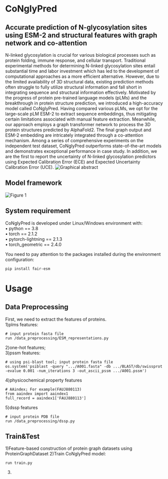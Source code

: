 # CoNglyPred
## Accurate prediction of N-glycosylation sites using ESM-2 and structural features with graph network and co-attention
N-linked glycosylation is crucial for various biological processes such as protein folding, immune response, and cellular transport. Traditional experimental methods for determining N-linked glycosylation sites entail substantial time and labor investment which has led to the development of computational approaches as a more efficient alternative. However, due to the limited availability of 3D structural data, existing prediction methods often struggle to fully utilize structural information and fall short in integrating sequence and structural information effectively. Motivated by the progress of protein pre-trained language models (pLMs) and the breakthrough in protein structure prediction, we introduced a high-accuracy model called CoNglyPred. Having compared various pLMs, we opt for the large-scale pLM ESM-2 to extract sequence embeddings, thus mitigating certain limitations associated with manual feature extraction. Meanwhile, our approach employs a graph transformer network to process the 3D protein structures predicted by AlphaFold2. The final graph output and ESM-2 embedding are intricately integrated through a co-attention mechanism. Among a series of comprehensive experiments on the independent test dataset, CoNglyPred outperforms state-of-the-art models and demonstrates exceptional performance in case study. In addition, we are the first to report the uncertainty of N-linked glycosylation predictors using Expected Calibration Error (ECE) and Expected Uncertainty Calibration Error (UCE). 
![Graphical abstract](https://github.com/whm242446/CoNglyPred/assets/105725880/26ca05e2-6a03-4b78-bf2e-4d7cd48a3568)

## Model framework
![Figure 1](https://github.com/whm242446/CoNglyPred/assets/105725880/19563308-dc3b-4c01-9435-a8539cb203b9)

## System requirement
CoNglyPred is developed under Linux/Windows environment with:  
•	python == 3.8   
•	torch == 2.1.2  
•	pytorch-lightning == 2.1.3  
•	torch_geometric == 2.4.0  

You need to pay attention to the packages installed during the environment configuration:
```
pip install fair-esm
```
# Usage
## Data Preprocessing
First, we need to extract the features of proteins.  
1)plms features:
```
# input protein fasta file
run /data_preprocessing/ESM_representations.py
```
2)one-hot features;  
3)pssm features:
```
# using psi-blast tool; input protein fasta file
os.system('psiblast -query ".../A001.fasta" -db .../BLAST/db/swissprot -evalue 0.001 -num_iterations 3 -out_ascii_pssm .../A001.pssm')
```
4)physicochemical property features
```
# AAindex; For example(FAUJ880113)
from aaindex import aaindex1
full_record = aaindex1['FAUJ880113']
```
5)dssp features
```
# input protein PDB file
run /data_preprocessing/dssp.py
```
## Train&Test  
1)Feature-based construction of protein graph datasets using ProteinGraphDataset
2)Train CoNglyPred model:
```
run train.py
```
3)
